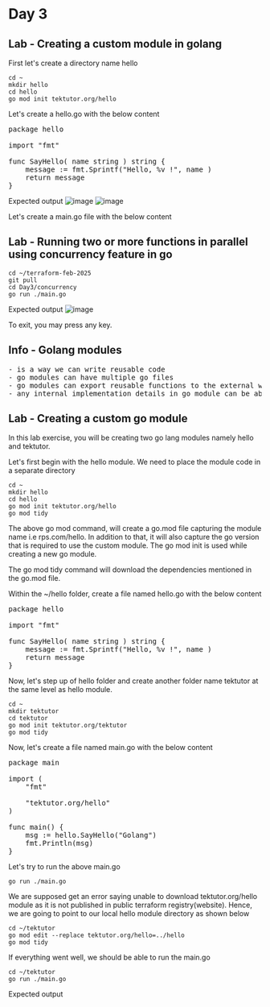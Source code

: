 # Day 3

## Lab - Creating a custom module in golang

First let's create a directory name hello
```
cd ~
mkdir hello
cd hello
go mod init tektutor.org/hello
```
Let's create a hello.go with the below content
<pre>
package hello

import "fmt"

func SayHello( name string ) string {
	message := fmt.Sprintf("Hello, %v !", name ) 
	return message
}
</pre>  

Expected output
![image](https://github.com/user-attachments/assets/7f56365c-e5af-45bb-b719-4c9247b472ff)
![image](https://github.com/user-attachments/assets/75e3fc7d-d153-43d4-a486-19049fa740c9)

Let's create a main.go file with the below content

## Lab - Running two or more functions in parallel using concurrency feature in go
```
cd ~/terraform-feb-2025
git pull
cd Day3/concurrency
go run ./main.go
```

Expected output
![image](https://github.com/user-attachments/assets/13516d7c-2cc1-4900-9183-1bf7c782eb3b)

To exit, you may press any key.

## Info - Golang modules
<pre>
- is a way we can write reusable code
- go modules can have multiple go files
- go modules can export reusable functions to the external world by ensure the function name first letter begins with Upper case
- any internal implementation details in go module can be abstracted by naming those functions with _ or by starting the function name with a lowercase character
</pre>

## Lab - Creating a custom go module

In this lab exercise, you will be creating two go lang modules namely hello and tektutor.

Let's first begin with the hello module. We need to place the module code in a separate directory
```
cd ~
mkdir hello
cd hello
go mod init tektutor.org/hello
go mod tidy
```
The above go mod command, will create a go.mod file capturing the module name i.e rps.com/hello.  In addition to that, it will also capture the go version that is required to use the custom module.  The go mod init is used while creating a new go module.

The go mod tidy command will download the dependencies mentioned in the go.mod file.

Within the ~/hello folder, create a file named hello.go with the below content
<pre>
package hello

import "fmt"

func SayHello( name string ) string {
	message := fmt.Sprintf("Hello, %v !", name ) 
	return message
}	
</pre>

Now, let's step up of hello folder and create another folder name tektutor at the same level as hello module.
```
cd ~
mkdir tektutor
cd tektutor
go mod init tektutor.org/tektutor
go mod tidy
```

Now, let's create a file named main.go with the below content
<pre>
package main 

import (
	"fmt"

	"tektutor.org/hello"
)

func main() {
	msg := hello.SayHello("Golang")
	fmt.Println(msg)
}	
</pre>

Let's try to run the above main.go
```
go run ./main.go
```
We are supposed get an error saying unable to download tektutor.org/hello module as it is not published in public terraform registry(website). Hence, we are going to point to our local hello module directory as shown below
```
cd ~/tektutor
go mod edit --replace tektutor.org/hello=../hello
go mod tidy
```

If everything went well, we should be able to run the main.go
```
cd ~/tektutor
go run ./main.go
```

Expected output
